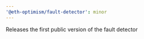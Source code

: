 ```yaml
---
'@eth-optimism/fault-detector': minor
---
```


Releases the first public version of the fault detector
